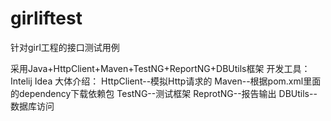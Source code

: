 # girliftest
针对girl工程的接口测试用例

采用Java+HttpClient+Maven+TestNG+ReportNG+DBUtils框架
开发工具：Intelij Idea
大体介绍：
HttpClient--模拟Http请求的
Maven--根据pom.xml里面的dependency下载依赖包
TestNG--测试框架
ReprotNG--报告输出
DBUtils--数据库访问

